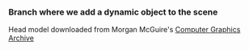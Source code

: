 ### Branch where we add a dynamic object to the scene

Head model downloaded from Morgan McGuire's [Computer Graphics Archive](https://casual-effects.com/data)
